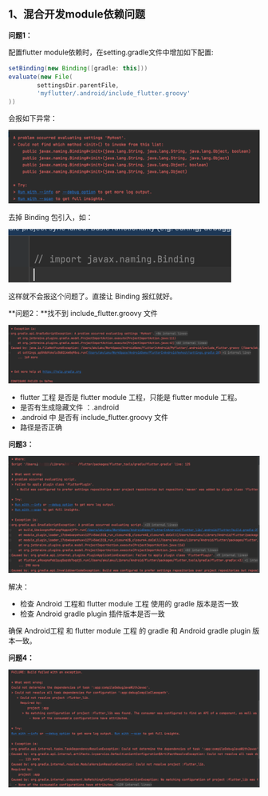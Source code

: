## 1、混合开发module依赖问题

**问题1：**

配置flutter module依赖时，在setting.gradle文件中增加如下配置:

```groovy
setBinding(new Binding([gradle: this]))
evaluate(new File(
        settingsDir.parentFile,
        'myflutter/.android/include_flutter.groovy'
))
```

会报如下异常：

![image-20220817173249176](https://raw.githubusercontent.com/meiSThub/BlogImage/master/2022image-20220817173249176.png)

去掉 Binding 包引入，如：

![image-20220817173452398](https://raw.githubusercontent.com/meiSThub/BlogImage/master/2022image-20220817173452398.png)

这样就不会报这个问题了。直接让 Binding 报红就好。



**问题2：**找不到 include_flutter.groovy 文件

![image-20220817173626069](https://raw.githubusercontent.com/meiSThub/BlogImage/master/2022image-20220817173626069.png)

* flutter 工程 是否是 flutter module 工程，只能是 flutter module 工程。
* 是否有生成隐藏文件 ：.android
* .android 中 是否有 include_flutter.groovy 文件
* 路径是否正确

**问题3：**

![image-20220818111909038](https://raw.githubusercontent.com/meiSThub/BlogImage/master/2022image-20220818111909038.png)

解决：

* 检查 Android 工程和 flutter module 工程 使用的 gradle 版本是否一致
* 检查 Android gradle plugin 插件版本是否一致

确保 Android工程 和 flutter module 工程 的 gradle 和 Android gradle plugin 版本一致。

**问题4：**

![image-20220818115643146](https://raw.githubusercontent.com/meiSThub/BlogImage/master/2022image-20220818115643146.png)